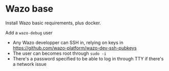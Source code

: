 # Wazo base

Install Wazo basic requirements, plus docker.

Add a `wazo-debug` user

- Any Wazo developper can SSH in, relying on keys in https://github.com/wazo-platform/wazo-dev-ssh-pubkeys
- The user can becomes root through `sudo -i`
- There's a password specified to be able to log in through TTY if there's a network issue
